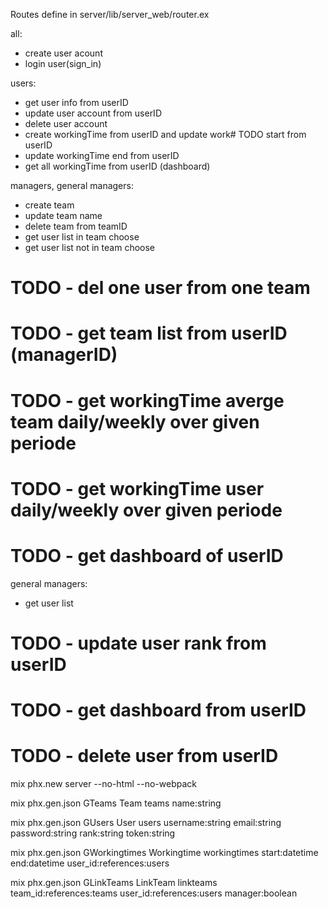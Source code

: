 Routes define in server/lib/server_web/router.ex

all:
- create user acount
- login user(sign_in)

users:
- get user info from userID
- update user account from userID
- delete user account
- create workingTime from userID and update work# TODO start from userID
- update workingTime end from userID
- get all workingTime from userID (dashboard)


managers, general managers:
- create team
- update team name
- delete team from teamID
- get user list in team choose
- get user list not in team choose
# TODO - del one user from one team
# TODO - get team list from userID (managerID)

# TODO - get workingTime averge team daily/weekly over given periode
# TODO - get workingTime user daily/weekly over given periode
# TODO - get dashboard of userID


general managers:
- get user list
# TODO - update user rank from userID
# TODO - get dashboard from userID
# TODO - delete user from userID


mix phx.new server --no-html --no-webpack

mix phx.gen.json GTeams Team teams name:string

mix phx.gen.json GUsers User users username:string email:string password:string rank:string token:string

mix phx.gen.json GWorkingtimes Workingtime workingtimes start:datetime end:datetime user_id:references:users

mix phx.gen.json GLinkTeams LinkTeam linkteams team_id:references:teams user_id:references:users manager:boolean

